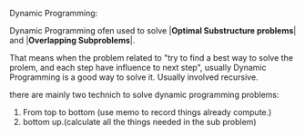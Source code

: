 Dynamic Programming:

Dynamic Programming ofen used to solve |__Optimal Substructure problems__| and |__Overlapping Subproblems__|.

That means when the problem related to "try to find a best way to solve the prolem, and each step have influence to next step", usually Dynamic Programming is a good way to solve it. Usually involved recursive.

there are mainly two technich to solve dynamic programming problems:

1. From top to bottom (use memo to record things already compute.)
2. bottom up.(calculate all the things needed in the sub problem)


